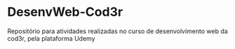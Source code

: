 # DesenvWeb-Cod3r
Repositório para atividades realizadas no curso de desenvolvimento web da cod3r, pela plataforma Udemy
